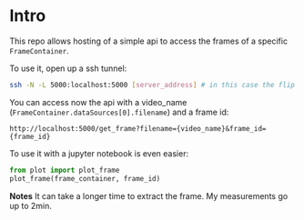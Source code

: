 # Intro
This repo allows hosting of a simple api to access the frames of a specific `FrameContainer`.

To use it, open up a ssh tunnel:
```bash
ssh -N -L 5000:localhost:5000 [server_address] # in this case the flip server
```

You can access now the api with a video\_name (`FrameContainer.dataSources[0].filename`) and a frame id:
```
http://localhost:5000/get_frame?filename={video_name}&frame_id={frame_id}
```

To use it with a jupyter notebook is even easier:
```python
from plot import plot_frame
plot_frame(frame_container, frame_id)
```

**Notes**
It can take a longer time to extract the frame. My measurements go up to 2min.
